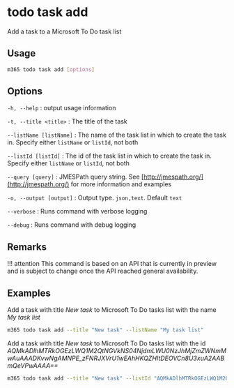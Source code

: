 # todo task add

Add a task to a Microsoft To Do task list

## Usage

```sh
m365 todo task add [options]
```

## Options

`-h, --help`
: output usage information

`-t, --title <title>`
: The title of the task

`--listName [listName]`
: The name of the task list in which to create the task in. Specify either `listName` or `listId`, not both

`--listId [listId]`
: The id of the task list in which to create the task in. Specify either `listName` or `listId`, not both

`--query [query]`
: JMESPath query string. See [http://jmespath.org/](http://jmespath.org/) for more information and examples

`-o, --output [output]`
: Output type. `json,text`. Default `text`

`--verbose`
: Runs command with verbose logging

`--debug`
: Runs command with debug logging

## Remarks

!!! attention
    This command is based on an API that is currently in preview and is subject to change once the API reached general availability.

## Examples

Add a task with title _New task_ to Microsoft To Do tasks list with the name _My task list_

```sh
m365 todo task add --title "New task" --listName "My task list"
```

Add a task with title _New task_ to Microsoft To Do tasks list with the id _AQMkADlhMTRkOGEzLWQ1M2QtNGVkNS04NjdmLWU0NzJhMjZmZWNmMwAuAAADKvwNgAMNPE_zFNRJXVrU1wEAhHKQZHItDEOVCn8U3xuA2AABmQeVPwAAAA==_

```sh
m365 todo task add --title "New task" --listId "AQMkADlhMTRkOGEzLWQ1M2QtNGVkNS04NjdmLWU0NzJhMjZmZWNmMwAuAAADKvwNgAMNPE_zFNRJXVrU1wEAhHKQZHItDEOVCn8U3xuA2AABmQeVPwAAAA=="
```
